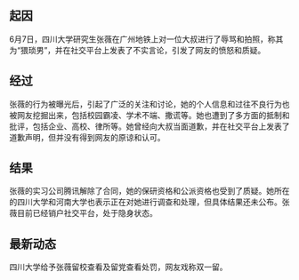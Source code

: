 ## 起因
6月7日，四川大学研究生张薇在广州地铁上对一位大叔进行了辱骂和拍照，称其为“猥琐男”，并在社交平台上发表了不实言论，引发了网友的愤怒和质疑。
## 经过 
张薇的行为被曝光后，引起了广泛的关注和讨论，她的个人信息和过往不良行为也被网友挖掘出来，包括校园霸凌、学术不端、撒谎等。她也遭到了多方面的抵制和批评，包括企业、高校、律所等。她曾经向大叔当面道歉，并在社交平台上发表了道歉声明，但并没有得到网友的原谅和认可。
## 结果
张薇的实习公司腾讯解除了合同，她的保研资格和公派资格也受到了质疑。她所在的四川大学和河南大学也表示正在对她进行调查和处理，但具体结果还未公布。张薇目前已经销户社交平台，处于隐身状态。
## 最新动态
四川大学给予张薇留校查看及留党查看处罚，网友戏称双一留。
